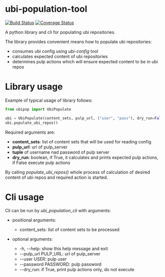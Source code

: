 # **ubi-population-tool**
[![Build Status](https://travis-ci.org/rbikar/ubi-population-tool.svg?branch=master)](https://travis-ci.org/rbikar/ubi-population-tool)
[![Coverage Status](https://coveralls.io/repos/github/rbikar/ubi-population-tool/badge.svg?branch=master)](https://coveralls.io/github/rbikar/ubi-population-tool?branch=master)


A python library and cli for populating ubi repositories.

The library provides convenient means how to populate ubi repositories: 
- consumes ubi config using *ubi-config* tool
- calculates expected content of ubi repositories
- determines pulp actions which will ensure expected content to be in ubi repos

# Library usage
Example of typical usage of library follows:

 
```python
from ubipop import UbiPopulate

ubi = UbiPopulate(content_sets, pulp_url, ("user", "pass"), dry_run=False)
ubi.populate_ubi_repos()
```

Required arguments are:
- **content_sets**: list of content sets that will be used for reading config
- **pulp_url**: url of pulp_server
- **tuple** of username nad password of pulp server
- **dry_run**: boolean, if True, it calculates and prints expected pulp actions, if False execute pulp actions

By calling *populate_ubi_repos()* whole process of calculation of desired content of
ubi repos and required action is started.

# Cli usage

Cli can be run by *ubi_population_cli* with arguments:

- positional arguments:
  - content_sets: list of content sets to be processed

- optional arguments:
  -  -h, --help: show this help message and exit
  -  --pulp_url PULP_URL: url of pulp_server
  - --user USER: pulp user
  -  --password PASSWORD: pulp password
  -  --dry_run: if True, print pulp actions only, do not execute
  